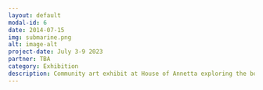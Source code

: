 ```yaml
---
layout: default
modal-id: 6
date: 2014-07-15
img: submarine.png
alt: image-alt
project-date: July 3-9 2023
partner: TBA
category: Exhibition
description: Community art exhibit at House of Annetta exploring the boundaries between AR, VR, and IRL.
---
```

